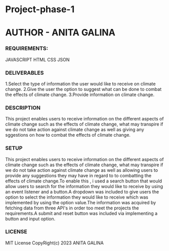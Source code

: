 # Project-phase-1


# AUTHOR - ANITA GALINA


### REQUIREMENTS:
JAVASCRIPT
HTML
CSS
JSON



### DELIVERABLES
1.Select the type of information the user would like to receive on climate change.
2.Give the user the option to suggest  what can be done to combat the effects of climate change.
3.Provide information on climate change.

### DESCRIPTION
This project enables users to receive information on the different aspects of climate change such as the effects of climate change, what may transpire if we do not take action against climate change as well as giving any sggestions on how to combat the effects of climate change.

### SETUP
This project enables users to receive information on the different aspects of climate change such as the effects of climate change, what may transpire if we do not take action against climate change as well as allowing users to provide any suggestions they may have in regard to  to combatting  the effects of climate change.To enable this , i used a search button that would allow users to search for the information they would like to receive by using an event listener and a button.A dropdown was included to give users the option to select the information they would like to receive which was implemented by using the option value.The information was acquired by fetching data from three API's in order too meet the projects the requirements.A submit and reset button was included via implementing a button and input option.


### LICENSE
MIT License CopyRight(c) 2023 ANITA GALINA